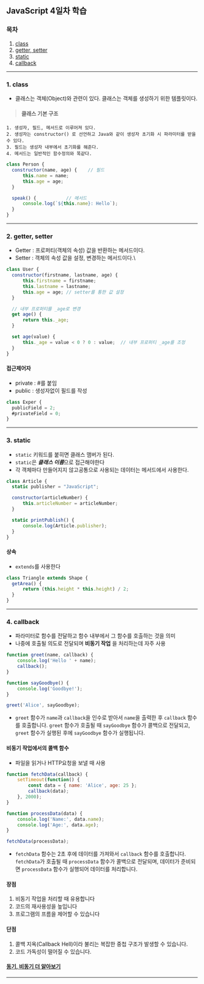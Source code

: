 ## JavaScript 4일차 학습

### 목차
 1. [class](https://github.com/KangJeoungMi/Study-JavaScript/blob/master/markdown/day04.md#1-class)
 2. [getter, setter](https://github.com/KangJeoungMi/Study-JavaScript/blob/master/markdown/day04.md#2-getter-setter)
 3. [static](https://github.com/KangJeoungMi/Study-JavaScript/blob/master/markdown/day04.md#3-static)
 4. [callback](https://github.com/KangJeoungMi/Study-JavaScript/blob/master/markdown/day04.md#4-callback)
----

### 1. class
- 클래스는 객체(Object)와 관련이 있다. 클래스는 객체를 생성하기 위한 템플릿이다.

> #### 클래스 기본 구조
    1. 생성자, 필드, 메서드로 이루어져 있다.
    2. 생성자는 constructor() 로 선언하고 Java와 같이 생성자 초기화 시 파라미터를 받을 수 있다.
    3. 필드는 생성자 내부에서 초기화를 해준다.
    4. 메서드는 일반적인 함수정의와 똑같다.

```javascript
class Person {
  constructor(name, age) {    // 필드
      this.name = name;
      this.age = age;
  }

  speak() {           // 메서드
      console.log(`${this.name}: Hello`);
  }
}
```

---
### 2. getter, setter
- Getter : 프로퍼티(객체의 속성) 값을 반환하는 메서드이다.
- Setter : 객체의 속성 값을 설정, 변경하는 메서드이다.\
```javascript
class User {
  constructor(firstname, lastname, age) {
      this.firstname = firstname;
      this.lastname = lastname;
      this.age = age; // setter를 통한 값 설정
  }

  // 내부 프로퍼티를 _age로 변경
  get age() {
      return this._age;
  }

  set age(value) {
      this._age = value < 0 ? 0 : value;  // 내부 프로퍼티 _age를 조정
  }
}
```

#### 접근제어자
- private : #를 붙임
- public : 생성자없이 필드를 작성

```javascript
class Exper {
  publicField = 2;
  #privateField = 0;
}
```
---
### 3. static
- `static` 키워드를 붙히면 클래스 맴버가 된다.
- `static`은 ***클래스 이름***으로 접근해야한다
- 각 객체마다 만들어지지 않고공통으로 사용되는 데이터는 메서드에서 사용한다.
```javascript
class Article {
  static publisher = "JavaScript";

  constructor(articleNumber) {
      this.articleNumber = articleNumber;
  }

  static printPublish() {
      console.log(Article.publisher);
  }
}
```

#### 상속
- `extends`를 사용한다
```javascript
class Triangle extends Shape {
  getArea() {
      return (this.height * this.height) / 2;
  }
}
```
---
### 4. callback
- 파라미터로 함수를 전달하고 함수 내부에서 그 함수를 호출하는 것을 의미
- 나중에 호출될 의도로 전달되며 **비동기 작업** 을 처리하는데 자주 사용
```javascript
function greet(name, callback) {
    console.log('Hello ' + name);
    callback();
}

function sayGoodbye() {
    console.log('Goodbye!');
}

greet('Alice', sayGoodbye);
```
- `greet` 함수가 `name`과 `callback`을 인수로 받아서 `name`을 출력한 후 `callback` 함수를 호출합니다. `greet` 함수가 호출될 때 `sayGoodbye` 함수가 콜백으로 전달되고, `greet` 함수가 실행된 후에 `sayGoodbye` 함수가 실행됩니다.

#### 비동기 작업에서의 콜백 함수
- 파일을 읽거나 HTTP요청을 보낼 때 사용
```javascript
function fetchData(callback) {
    setTimeout(function() {
        const data = { name: 'Alice', age: 25 };
        callback(data);
    }, 2000);
}

function processData(data) {
    console.log('Name:', data.name);
    console.log('Age:', data.age);
}

fetchData(processData);
```
- `fetchData` 함수는 2초 후에 데이터를 가져와서 `callback` 함수를 호출합니다. `fetchData`가 호출될 때 `processData` 함수가 콜백으로 전달되며, 데이터가 준비되면 `processData` 함수가 실행되어 데이터를 처리합니다.

#### 장점
1. 비동기 작업을 처리할 때 유용합니다
2. 코드의 재사용성을 높입니다
3. 프로그램의 프름을 제어할 수 있습니다

#### 단점
1. 콜백 지옥(Callback Hell)이라 불리는 복잡한 중첩 구조가 발생할 수 있습니다.
2. 코드 가독성이 떨어질 수 있습니다.

#### [동기, 비동기 더 알아보기](https://github.com/KangJeoungMi/Study-JavaScript/blob/master/markdown/day06.md#4-동기비동기)

---

